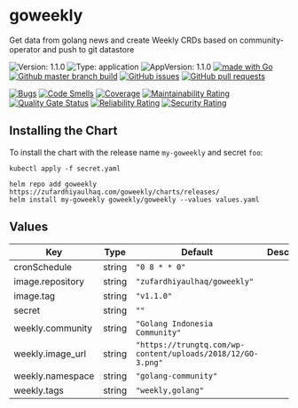 # goweekly

Get data from golang news and create Weekly CRDs based on community-operator and push to git datastore

![Version: 1.1.0](https://img.shields.io/badge/Version-1.1.0-informational?style=flat-square) ![Type: application](https://img.shields.io/badge/Type-application-informational?style=flat-square) ![AppVersion: 1.1.0](https://img.shields.io/badge/AppVersion-1.1.0-informational?style=flat-square) [![made with Go](https://img.shields.io/badge/made%20with-Go-brightgreen)](http://golang.org) [![Github master branch build](https://img.shields.io/github/workflow/status/zufardhiyaulhaq/goweekly/Master)](https://github.com/zufardhiyaulhaq/goweekly/actions/workflows/master.yml) [![GitHub issues](https://img.shields.io/github/issues/zufardhiyaulhaq/goweekly)](https://github.com/zufardhiyaulhaq/goweekly/issues) [![GitHub pull requests](https://img.shields.io/github/issues-pr/zufardhiyaulhaq/goweekly)](https://github.com/zufardhiyaulhaq/goweekly/pulls)

[![Bugs](https://sonarqube.zufardhiyaulhaq.com/api/project_badges/measure?project=goweekly&metric=bugs)](https://sonarqube.zufardhiyaulhaq.com/dashboard?id=goweekly)
[![Code Smells](https://sonarqube.zufardhiyaulhaq.com/api/project_badges/measure?project=goweekly&metric=code_smells)](https://sonarqube.zufardhiyaulhaq.com/dashboard?id=goweekly)
[![Coverage](https://sonarqube.zufardhiyaulhaq.com/api/project_badges/measure?project=goweekly&metric=coverage)](https://sonarqube.zufardhiyaulhaq.com/dashboard?id=goweekly)
[![Maintainability Rating](https://sonarqube.zufardhiyaulhaq.com/api/project_badges/measure?project=goweekly&metric=sqale_rating)](https://sonarqube.zufardhiyaulhaq.com/dashboard?id=goweekly)
[![Quality Gate Status](https://sonarqube.zufardhiyaulhaq.com/api/project_badges/measure?project=goweekly&metric=alert_status)](https://sonarqube.zufardhiyaulhaq.com/dashboard?id=goweekly)
[![Reliability Rating](https://sonarqube.zufardhiyaulhaq.com/api/project_badges/measure?project=goweekly&metric=reliability_rating)](https://sonarqube.zufardhiyaulhaq.com/dashboard?id=goweekly)
[![Security Rating](https://sonarqube.zufardhiyaulhaq.com/api/project_badges/measure?project=goweekly&metric=security_rating)](https://sonarqube.zufardhiyaulhaq.com/dashboard?id=goweekly)

## Installing the Chart

To install the chart with the release name `my-goweekly` and secret `foo`:

```console
kubectl apply -f secret.yaml

helm repo add goweekly https://zufardhiyaulhaq.com/goweekly/charts/releases/
helm install my-goweekly goweekly/goweekly --values values.yaml
```

## Values

| Key | Type | Default | Description |
|-----|------|---------|-------------|
| cronSchedule | string | `"0 8 * * 0"` |  |
| image.repository | string | `"zufardhiyaulhaq/goweekly"` |  |
| image.tag | string | `"v1.1.0"` |  |
| secret | string | `""` |  |
| weekly.community | string | `"Golang Indonesia Community"` |  |
| weekly.image_url | string | `"https://trungtq.com/wp-content/uploads/2018/12/GO-3.png"` |  |
| weekly.namespace | string | `"golang-community"` |  |
| weekly.tags | string | `"weekly,golang"` |  |

